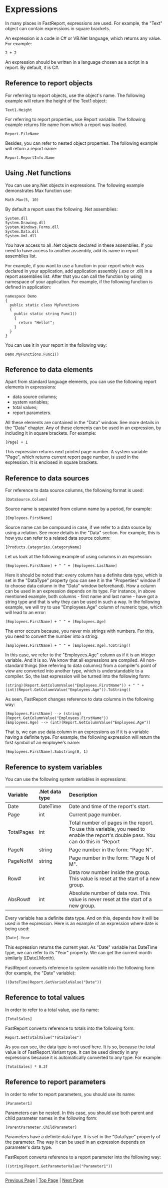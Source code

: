 # Expressions

In many places in FastReport, expressions are used. For example, the "Text" object can contain expressions in square brackets.

An expression is a code in C# or VB.Net language, which returns any value. For example:

```
2 + 2
```

An expression should be written in a language chosen as a script in a report. By default, it is C#.

## Reference to report objects

For referring to report objects, use the object's name. The following example will return the height of the Text1 object:

```
Text1.Height
```
 
For referring to report properties, use Report variable. The following example returns file name from which a report was loaded.
 
```
Report.FileName
```

Besides, you can refer to nested object properties. The following example will return a report name:
 
```
Report.ReportInfo.Name
```
 
## Using .Net functions

You can use any.Net objects in expressions. The following example demonstrates Max function use:

``` 
Math.Max(5, 10)
```

By default a report uses the following .Net assemblies:

```
System.dll
System.Drawing.dll
System.Windows.Forms.dll
System.Data.dll
System.Xml.dll
```

You have access to all .Net objects declared in these assemblies. If you need to have access to another assembly, add its name in report assemblies list.

For example, if you want to use a function in your report which was declared in your application, add application assembly (.exe or .dll) in a report assemblies list. After that you can call the function by using namespace of your application. For example, if the following function is defined in application:

```
namespace Demo
{
  public static class MyFunctions
  {
    public static string Func1()
    {
      return "Hello!";
    }
  }
}
```

You can use it in your report in the following way:

```
Demo.MyFunctions.Func1()
```

## Reference to data elements

Apart from standard language elements, you can use the following report elements in expressions:
 
- data source columns;
- system variables;
- total values;
- report parameters.

All these elements are contained in the "Data" window. See more details in the "Data" chapter. Any of these elements can be used in an expression, by including it in square brackets. For example:
 
```
[Page] + 1
```

This expression returns next printed page number. A system variable "Page", which returns current report page number, is used in the expression. It is enclosed in square brackets. 

## Reference to data sources

For reference to data source columns, the following format is used:

```
[DataSource.Column]
```

Source name is separated from column name by a period, for example:

```
[Employees.FirstName]
```

Source name can be compound in case, if we refer to a data source by using a relation. See more details in the "Data" section. For example, this is how you can refer to a related data source column:

```
[Products.Categories.CategoryName]
```

Let us look at the following example of using columns in an expression:

```
[Employees.FirstName] + " " + [Employees.LastName]
```

Here it should be noted that: every column has a definite data type, which is set in the "DataType" property (you can see it in the "Properties" window if to choose data column in the "Data" window beforehand). How a column can be used in an expression depends on its type. For instance, in above mentioned example, both columns - first name and last name - have got a string type and that is why they can be used in such a way. In the following example, we will try to use "Employees.Age" column of numeric type, which will lead to an error:

```
[Employees.FirstName] + " " + [Employees.Age]
```

The error occurs because, you never mix strings with numbers. For this, you need to convert the number into a string:

```
[Employees.FirstName] + " " + [Employees.Age].ToString()
```

In this case, we refer to the "Employees.Age" column as if it is an integer variable. And it is so. We know that all expressions are compiled. All non-standard things (like referring to data columns) from a compiler's point of view are converted into another type, which is understandable to a compiler. So, the last expression will be turned into the following form:

```
(string)(Report.GetColumnValue("Employees.FirstName")) + " " + 
(int)(Report.GetColumnValue("Employees.Age")).ToString()
```
 
As seen, FastReport changes reference to data columns in the following way:

```
[Employees.FirstName] --> (string)(Report.GetColumnValue("Employees.FirstName"))
[Employees.Age] --> (int)(Report.GetColumnValue("Employees.Age"))
```

That is, we can use data column in an expressions as if it is a variable having a definite type. For example, the following expression will return the first symbol of an employee's name:

``` 
[Employees.FirstName].Substring(0, 1)
```

## Reference to system variables

You can use the following system variables in expressions:

| Variable | .Net data type | Description
|:-|:-|:-|
| Date | DateTime | Date and time of the report's start. |
| Page | int | Current page number. |
| TotalPages | int | Total number of pages in the report. To use this variable, you need to enable the report's double pass. You can do this in "Report|Properties..." menu. |
| PageN | string | Page number in the form: "Page N". |
| PageNofM | string | Page number in the form: "Page N of M". |
| Row# | int | Data row number inside the group. This value is reset at the start of a new group. |
| AbsRow# | int | Absolute number of data row. This value is never reset at the start of a new group. |


Every variable has a definite data type. And on this, depends how it will be used in the expression. Here is an example of an expression where date is being used:

```
[Date].Year
```

This expression returns the current year. As "Date" variable has DateTime type, we can refer to its "Year" property. We can get the current month similarly ([Date].Month).

FastReport converts reference to system variable into the following form (for example, the "Date" variable):

``` 
((DateTime)Report.GetVariableValue("Date"))
```

## Reference to total values

In order to refer to a total value, use its name:
 
```
[TotalSales]
```
 
FastReport converts reference to totals into the following form:

```
Report.GetTotalValue("TotalSales")
```
 
As you can see, the data type is not used here. It is so, because the total value is of FastReport.Variant type. It can be used directly in any expressions because it is automatically converted to any type. For example:

```
[TotalSales] * 0.2f
```

## Reference to report parameters

In order to refer to report parameters, you should use its name:
 
```
[Parameter1]
```

Parameters can be nested. In this case, you should use both parent and child parameter names in the following form:
 
```
[ParentParameter.ChildParameter]
```

Parameters have a definite data type. It is set in the "DataType" property of the parameter. The way it can be used in an expression depends on parameter's data type.

FastReport converts reference to a report parameter into the following way:

``` 
((string)Report.GetParameterValue("Parameter1"))
```

---

[Previous Page](Data.md) | [Top Page](README.md) | [Next Page](Script.md)
